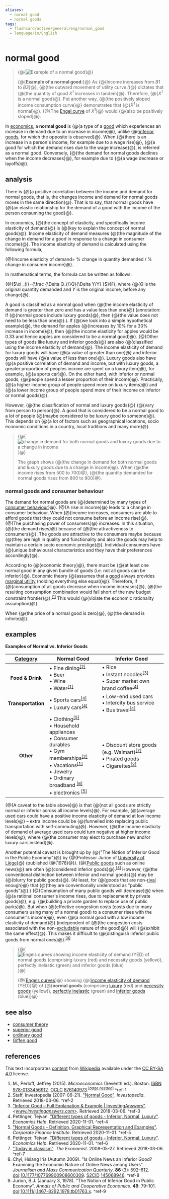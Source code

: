```yaml
---
aliases:
  - normal good
  - normal goods
tags:
  - flashcard/active/general/eng/normal_good
  - language/in/English
---
```


# normal good

> {@{![Example of a normal good](../../archives/Wikimedia%20Commons/Income%20consumption%20curve%20graph%20-%20upward%20sloping%20(normal%20goods).svg)}@}
>
> {@{__Example of a normal good:__}@} As {@{income increases from _B1_ to _B3_}@}, {@{the outward movement of utility curve _I_}@} dictates that {@{the quantity of good _X<sup>1</sup>_ increases in tandem}@}. Therefore, {@{_X<sup>1</sup>_ is a normal good}@}. Put another way, {@{the positively sloped income consumption curve}@} demonstrates that {@{_X<sup>1</sup>_ is normal}@}. {@{The [Engel curve](Engel%20curve.md) of _X<sup>1</sup>_}@} would {@{also be positively sloped}@}. <!--SR:!2025-02-14,66,310!2025-10-18,255,330!2025-10-17,255,330!2025-10-20,256,330!2025-10-18,255,330!2025-09-22,234,330!2025-02-15,67,310!2025-10-17,255,330!2025-09-21,233,330!2025-09-18,230,330-->

In [economics](economics.md), a __normal good__ is {@{a type of a [good](goods.md) which experiences an increase in demand due to an increase in income}@}, unlike {@{[inferior goods](inferior%20good.md), for which the opposite is observed}@}. When {@{there is an increase in a person's income, for example due to a wage rise}@}, {@{a good for which the demand rises due to the wage increase}@}, is referred as a normal good. Conversely, {@{the demand for normal goods declines when the income decreases}@}, for example due to {@{a wage decrease or layoffs}@}. <!--SR:!2025-09-24,234,330!2025-10-11,250,330!2025-02-12,64,310!2025-09-20,231,330!2025-07-16,174,310!2025-02-13,65,310-->

## analysis

There is {@{a positive correlation between the income and demand for normal goods, that is, the changes income and demand for normal goods moves in the same direction}@}. That is to say, that normal goods have {@{an elastic relationship for the demand of a good with the income of the person consuming the good}@}. <!--SR:!2025-07-18,177,310!2025-06-30,162,310-->

In economics, {@{the concept of elasticity, and specifically income elasticity of demand}@} is {@{key to explain the concept of normal goods}@}. Income elasticity of demand measures {@{the magnitude of the change in demand for a good in response to a change in consumer income}@}. The income elasticity of demand is calculated using the following formula, <p> {@{Income elasticity of demand= % change in quantity demanded / % change in consumer income}@}. <!--SR:!2025-10-12,251,330!2025-02-13,65,310!2025-10-18,255,330!2025-09-29,240,330-->

In mathematical terms, the formula can be written as follows:

{@{$\xi _{i}={\frac {\Delta Q_{/}Q}{\Delta Y/Y} }$}@}, where {@{$Q$ is the original quantity demanded and $Y$ is the original income, before any change}@}. <!--SR:!2025-10-12,251,330!2025-09-22,233,330-->

A good is classified as a normal good when {@{the income elasticity of demand is greater than zero and has a value less than one}@} (annotation: If {@{normal goods include luxury goods}@}, then {@{the value does not need to be less than one}@}.). If {@{we look into a simple hypothetical example}@}, the demand for apples {@{increases by 10% for a 30% increase in income}@}, then {@{the income elasticity for apples would be 0.33 and hence apples are considered to be a normal good}@}. {@{Other types of goods like luxury and inferior goods}@} are also {@{classified using the income elasticity of demand}@}. The income elasticity of demand for luxury goods will have {@{a value of greater than one}@} and inferior goods will have {@{a value of less than one}@}. Luxury goods also have {@{a positive correlation of demand and income, but with luxury goods, a greater proportion of peoples income are spent on a luxury item}@}, for example, {@{a sports car}@}. On the other hand, with inferior or normal goods, {@{people spend a lesser proportion of their income}@}. Practically, {@{a higher income group of people spend more on luxury items}@} and {@{a lower income group of people spend more of their income on inferior or normal goods}@}. <!--SR:!2025-11-02,266,330!2025-10-27,261,330!2025-10-22,258,330!2025-02-10,63,310!2025-10-17,255,330!2025-07-22,184,310!2025-02-14,66,310!2025-02-13,65,310!2025-10-17,255,330!2025-02-14,66,310!2025-02-14,66,310!2025-02-13,65,310!2025-10-25,260,330!2025-07-30,177,310!2025-10-28,263,330-->

However, {@{the classification of normal and luxury goods}@} {@{vary from person to person}@}. A good that is considered to be a normal good to a lot of people {@{maybe considered to be luxury good to someone}@}. This depends on {@{a lot of factors such as geographical locations, socio economic conditions in a country, local traditions and many more}@}. <!--SR:!2025-02-15,67,310!2025-11-06,270,330!2025-02-14,66,310!2025-02-10,63,310-->

> {@{![change in demand for both normal goods and luxury goods due to a change in income](../../archives/Wikimedia%20Commons/Income%20consumption.jpg)}@}
>
> The graph shows {@{the change in demand for both normal goods and luxury goods due to a change in income}@}. When {@{the income rises from 500 to 700}@}, {@{the quantity demanded for normal goods rises from 800 to 900}@}. <!--SR:!2025-02-12,64,310!2025-11-07,271,330!2025-02-12,64,310!2025-11-01,266,330-->

### normal goods and consumer behaviour

The demand for normal goods are {@{determined by many types of [consumer behaviour](consumer%20behaviour.md)}@}. {@{A rise in income}@} leads to a change in consumer behaviour. When {@{income increases, consumers are able to afford goods that they could not consume before an income rise}@}. {@{The purchasing power of consumers}@} increases. In this situation, {@{the demand rises}@} because of {@{the attractiveness to consumers}@}. The goods are attractive to the consumers maybe because {@{they are high in quality and functionality and also the goods may help to maintain a certain socio economic prestige}@}. Individual consumers have {@{unique behavioural characteristics and they have their preferences accordingly}@}. <!--SR:!2025-09-26,236,330!2025-10-29,263,330!2025-10-17,255,330!2025-02-14,66,310!2025-02-13,65,310!2025-10-23,259,330!2025-11-04,268,330!2025-02-15,67,310-->

According to {@{economic theory}@}, there must be {@{at least one normal good in any given bundle of goods \(i.e. not all goods can be inferior\)}@}. Economic theory {@{assumes that a [good](goods.md) always provides [marginal utility](marginal%20utility.md) \(holding everything else equal\)}@}. Therefore, if {@{consumption of all goods decrease when income increases}@}, {@{the resulting consumption combination would fall short of the new budget constraint frontier}@}.<sup>[\[1\]](#^ref-1)</sup> This would {@{violate the economic rationality assumption}@}. <!--SR:!2025-02-15,67,310!2025-02-15,67,310!2025-10-27,262,330!2025-02-10,63,310!2025-02-13,65,310!2025-02-14,66,310-->

When {@{the price of a normal good is zero}@}, {@{the demand is infinite}@}. <!--SR:!2025-10-28,262,330!2025-09-25,235,330-->

## examples

<!-- markdownlint-disable-next-line MD036 -->
__Examples of Normal vs. Inferior Goods__

| __<u>Category</u>__ | __Normal Good__                                                                                                                                                                                                                                                                                                                                                                                                                                                                                                                                                                                                  | __Inferior Good__                                                                                                                                                                                                                     |
|:-------------------:| ---------------------------------------------------------------------------------------------------------------------------------------------------------------------------------------------------------------------------------------------------------------------------------------------------------------------------------------------------------------------------------------------------------------------------------------------------------------------------------------------------------------------------------------------------------------------------------------------------------------- | ------------------------------------------------------------------------------------------------------------------------------------------------------------------------------------------------------------------------------------- |
| __Food & Drink__    | • Fine dining<sup>[\[2\]](#^ref-2)</sup> <br/> • Beer<!-- <sup>\[_[citation needed](https://en.wikipedia.org/wiki/Wikipedia:Citation%20needed)_\]</sup> --> <br/> • Wine<!-- <sup>\[_[citation needed](https://en.wikipedia.org/wiki/Wikipedia:Citation%20needed)_\]</sup> --> <br/> • Water<sup>[\[1\]](#^ref-1)</sup>                                                                                                                                                                                                                                                                                                        | • Rice<!-- <sup>\[_[citation needed](https://en.wikipedia.org/wiki/Wikipedia:Citation%20needed)_\]</sup> --> <br/> • Instant noodles<sup>[\[3\]](#^ref-3)</sup> <br/> • Super market own brand coffee<sup>[\[4\]](#^ref-4)</sup>             |
| __Transportation__  | • Sports cars<sup>[\[4\]](#^ref-4)</sup> <br/> • Luxury cars<sup>[\[4\]](#^ref-4)</sup>                                                                                                                                                                                                                                                                                                                                                                                                                                                                                                                          | • Low-end used cars<!-- <sup>\[_[citation needed](https://en.wikipedia.org/wiki/Wikipedia:Citation%20needed)_\]</sup> --> <br/> • Intercity bus service <br/> • Bus travel<sup>[\[4\]](#^ref-4)</sup>                                        |
| __Other__           | • Clothing<sup>[\[5\]](#^ref-5)</sup> <br/> • Household appliances<!-- <sup>\[_[citation needed](https://en.wikipedia.org/wiki/Wikipedia:Citation%20needed)_\]</sup> --> <br/> • Consumer durables<!-- <sup>\[_[citation needed](https://en.wikipedia.org/wiki/Wikipedia:Citation%20needed)_\]</sup> --> <br/> • Gym memberships<sup>[\[2\]](#^ref-2)</sup> <br/> • Vacations<sup>[\[1\]](#^ref-1)</sup> <br/> • Jewelry<!-- <sup>\[_[citation needed](https://en.wikipedia.org/wiki/Wikipedia:Citation%20needed)_\]</sup> --> <br/> • Ordinary broadband <sup>[\[6\]](#^ref-6)</sup> <br/> • electronics <sup>[\[5\]](#^ref-5)</sup> | • Discount store goods \(e.g. Walmart\)<sup>[\[7\]](#^ref-7)</sup> <br/> • Pirated goods<!-- <sup>\[_[citation needed](https://en.wikipedia.org/wiki/Wikipedia:Citation%20needed)_\]</sup> --> <br/> • Cigarettes<sup>[\[2\]](#^ref-2)</sup> |

{@{A caveat to the table above}@} is that {@{not all goods are strictly normal or inferior across all income levels}@}. For example, {@{average used cars could have a positive income elasticity of demand at low income levels}@} – extra income could be {@{funnelled into replacing public transportation with self-commuting}@}. However, {@{the income elasticity of demand of average used cars could turn negative at higher income levels}@}, where {@{the consumer may elect to purchase new and/or luxury cars instead}@}. <!--SR:!2025-02-12,64,310!2025-10-18,255,330!2025-09-21,232,330!2025-10-26,261,330!2025-02-12,64,310!2025-10-17,255,330-->

Another potential caveat is brought up by {@{"The Notion of Inferior Good in the Public Economy"}@} by {@{Professor Jurion of [University of Liège](University%20of%20Liège.md)}@} \(published {@{1978}@}\). {@{[Public goods](public%20good%20(economics).md) such as online news}@} are often {@{considered inferior goods}@}.<sup>[\[8\]](#^ref-8)</sup> However, {@{the conventional distinction between inferior and normal goods}@} may be {@{blurry for public goods}@}. \(At least, for {@{goods that are non-[rival](rivalry%20(economics).md) enough}@} that {@{they are conventionally understood as "public goods"}@}.\) {@{Consumption of many public goods will decrease}@} when {@{a rational consumer's income rises, due to replacement by private goods}@}, e.g. {@{building a private garden to replace use of public parks}@}. But when {@{effective congestion costs (costs due to many consumers using many of a normal good) to a consumer rises with the consumer's income}@}, even {@{a normal good with a low income elasticity of demand}@} \(independent of {@{the congestion costs associated with the non-[excludable](excludability.md) nature of the good}@}\) will {@{exhibit the same effect}@}. This makes it difficult to {@{distinguish inferior public goods from normal ones}@}.<sup>[\[9\]](#^ref-9)</sup> <!--SR:!2025-10-04,244,330!2025-05-02,117,290!2025-03-29,81,270!2025-02-15,67,310!2025-02-15,67,310!2025-02-12,64,310!2025-09-20,232,330!2025-02-12,64,310!2025-11-03,267,330!2025-10-05,245,330!2025-03-24,81,270!2025-09-28,239,330!2025-05-19,119,290!2025-07-28,176,310!2025-08-02,180,310!2025-02-10,63,310!2025-02-26,76,329-->

> {@{![Engels curves showing income elasticity of demand (YED) of normal goods (comprising luxury (red) and necessity goods (yellow)), perfectly inelastic (green) and inferior goods (blue)](../../archives/Wikimedia%20Commons/Income%20elasticity%20of%20demand%20graph.svg)}@}
>
> {@{[Engels curves](Engel%20curve.md)}@} showing {@{[income elasticity of demand](income%20elasticity%20of%20demand.md) \(YED\)}@} of {@{__normal goods__ \(comprising [luxury](luxury%20goods.md) \(red\) and [necessity goods](necessity%20good.md) \(yellow\)\), [perfectly inelastic](elasticity%20(economics).md) \(green\) and [inferior goods](inferior%20good.md) \(blue\)}@} <!--SR:!2025-10-21,257,330!2025-02-10,63,310!2025-02-13,65,310!2025-09-19,231,330-->

## see also

- [consumer theory](consumer%20choice.md)
- [superior good](luxury%20goods.md#economics)
- [ordinary good](ordinary%20good.md)
- [Giffen good](Giffen%20good.md)

## references

This text incorporates [content](https://en.wikipedia.org/wiki/normal_good) from [Wikipedia](Wikipedia.md) available under the [CC BY-SA 4.0](https://creativecommons.org/licenses/by-sa/4.0/) license.

1. M., Perloff, Jeffrey \(2015\). _Microeconomics_ \(Seventh ed.\). Boston. [ISBN](ISBN.md) [978-0133456912](https://en.wikipedia.org/wiki/Special:BookSources/978-0133456912). [OCLC](OCLC.md#OCLC) [876140973](https://search.worldcat.org/oclc/876140973).<sup>\[_[page needed](https://en.wikipedia.org/wiki/Wikipedia:Citing%20sources)_\]</sup> <a id="^ref-1"></a>^ref-1
2. Staff, Investopedia \(2007-06-21\). ["Normal Good"](https://www.investopedia.com/terms/n/normal-good.asp). _Investopedia_. Retrieved 2018-03-06. <a id="^ref-2"></a>^ref-2
3. ["Inferior Good – Full Explanation & Example \| InvestingAnswers"](http://www.investinganswers.com/dictionary/inferior-good). _<www.investinganswers.com>_. Retrieved 2018-03-06. <a id="^ref-3"></a>^ref-3
4. Pettinger, Tejvan. ["Different types of goods - Inferior, Normal, Luxury"](https://www.economicshelp.org/blog/790/economics/different-types-of-goods-inferior-normal-luxury/). _Economics Help_. Retrieved 2020-11-01. <a id="^ref-4"></a>^ref-4
5. ["Normal Goods - Definition, Graphical Representation and Examples"](https://corporatefinanceinstitute.com/resources/knowledge/economics/normal-goods/). _Corporate Finance Institute_. Retrieved 2020-11-01. <a id="^ref-5"></a>^ref-5
6. Pettinger, Tejvan. ["Different types of goods - Inferior, Normal, Luxury"](https://www.economicshelp.org/blog/790/economics/different-types-of-goods-inferior-normal-luxury/). _Economics Help_. Retrieved 2020-11-01. <a id="^ref-6"></a>^ref-6
7. ["Today in classism"](https://www.economist.com/blogs/freeexchange/2008/05/today_in_classism). _The Economist_. 2008-05-27. Retrieved 2018-03-06. <a id="^ref-7"></a>^ref-7
8. Chyi, Hsiang Iris \(Autumn 2009\). "Is Online News an Inferior Good? Examining the Economic Nature of Online News among Users". _Journalism and Mass Communication Quarterly_. __86__ \(3\): 592–612. [doi](digital%20object%20identifier.md):[10.1177/107769900908600309](https://doi.org/10.1177%2F107769900908600309). [S2CID](Semantic%20Scholar.md#S2CID) [145068946](https://api.semanticscholar.org/CorpusID:145068946). <a id="^ref-8"></a>^ref-8
9. Jurion, B.J. \(January 3, 1978\). "The Notion of Inferior Good in Public Economy". _Annals of Public and Cooperative Economics_. __49__: 79–101. [doi](digital%20object%20identifier.md):[10.1111/j.1467-8292.1978.tb01763.x](https://doi.org/10.1111%2Fj.1467-8292.1978.tb01763.x). <a id="^ref-9"></a>^ref-9
